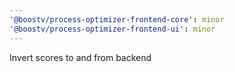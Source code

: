 ```yaml
---
'@boostv/process-optimizer-frontend-core': minor
'@boostv/process-optimizer-frontend-ui': minor
---
```


Invert scores to and from backend
